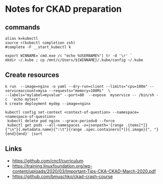 # Notes for CKAD preparation 
## commands 

```
alias k=kubectl
source <(kubectl completion zsh)
#complete -F __start_kubectl k 
```

```
export WINNAME=`cmd.exe /c "echo %USERNAME%"| tr -d '\r' `
mkdir ~/.kube ; cp /mnt/c/Users/${WINNAME}/.kube/config ~/.kube

```

## Create resources 
```
k run  --image=nginx -o yaml --dry-run=client --limits="cpu=100m" --serviceaccount=mysa --requests="memory=100Mi"  \
--labels="mylabel=myvalue" --port=80  --expose  myservice -- /bin/sh -c  'echo mytest'
k create deployment mydep --image=nginx 
```

```
kubectl config set-context <context-of-question> --namespace=<namespace-of-question>
 kubectl delete pod nginx --grace-period=0 --force
 kubectl get pods --all-namespaces -o=jsonpath='{range .items[*]}{"\n"}{.metadata.name}{":\t"}{range .spec.containers[*]}{.image}{", "}{end}{end}' |sort
```


## Links 
* https://github.com/cncf/curriculum  
* https://training.linuxfoundation.org/wp-content/uploads/2020/03/Important-Tips-CKA-CKAD-March-2020.pdf  
* https://github.com/bmuschko/ckad-crash-course  



